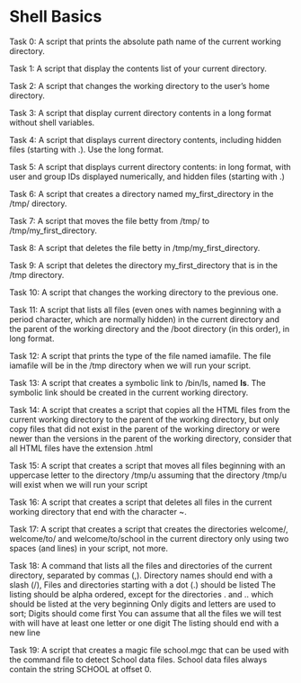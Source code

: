# Shell Basics

Task 0: A script that prints the absolute path name of the current working directory.

Task 1: A script that display the contents list of your current directory.

Task 2: A script that changes the working directory to the user’s home directory.

Task 3: A script that display current directory contents in a long format without shell variables.

Task 4: A script that displays current directory contents, including hidden files (starting with .). Use the long format.

Task 5: A script that displays current directory contents: in long format, with user and group IDs displayed numerically, and hidden files (starting with .)

Task 6: A script that creates a directory named my_first_directory in the /tmp/ directory.

Task 7: A script that moves the file betty from /tmp/ to /tmp/my_first_directory.

Task 8: A script that deletes the file betty in /tmp/my_first_directory.

Task 9: A script that deletes the directory my_first_directory that is in the /tmp directory.

Task 10: A script that changes the working directory to the previous one.

Task 11: A script that lists all files (even ones with names beginning with a period character, which are normally hidden) in the current directory and the parent of the working directory and the /boot directory (in this order), in long format.

Task 12: A script that prints the type of the file named iamafile. The file iamafile will be in the /tmp directory when we will run your script.

Task 13: A script that creates a symbolic link to /bin/ls, named __ls__. The symbolic link should be created in the current working directory.

Task 14: A script that creates a script that copies all the HTML files from the current working directory to the parent of the working directory, but only copy files that did not exist in the parent of the working directory or were newer than the versions in the parent of the working directory, consider that all HTML files have the extension .html

Task 15: A script that creates a script that moves all files beginning with an uppercase letter to the directory /tmp/u assuming that the directory /tmp/u will exist when we will run your script

Task 16: A script that creates a script that deletes all files in the current working directory that end with the character ~.

Task 17: A script that creates a script that creates the directories welcome/, welcome/to/ and welcome/to/school in the current directory only using two spaces (and lines) in your script, not more.

Task 18: A command that lists all the files and directories of the current directory, separated by commas (,). Directory names should end with a slash (/), Files and directories starting with a dot (.) should be listed The listing should be alpha ordered, except for the directories . and .. which should be listed at the very beginning Only digits and letters are used to sort; Digits should come first You can assume that all the files we will test with will have at least one letter or one digit The listing should end with a new line

Task 19: A script that creates a magic file school.mgc that can be used with the command file to detect School data files. School data files always contain the string SCHOOL at offset 0.
